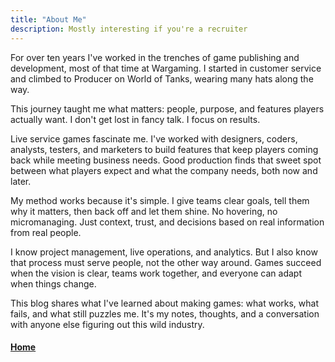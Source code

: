 ```yaml
---
title: "About Me"
description: Mostly interesting if you're a recruiter
---
```


For over ten years I've worked in the trenches of game publishing and development, most of that time at Wargaming. I started in customer service and climbed to Producer on World of Tanks, wearing many hats along the way.

This journey taught me what matters: people, purpose, and features players actually want. I don't get lost in fancy talk. I focus on results.

Live service games fascinate me. I've worked with designers, coders, analysts, testers, and marketers to build features that keep players coming back while meeting business needs. Good production finds that sweet spot between what players expect and what the company needs, both now and later.

My method works because it's simple. I give teams clear goals, tell them why it matters, then back off and let them shine. No hovering, no micromanaging. Just context, trust, and decisions based on real information from real people.

I know project management, live operations, and analytics. But I also know that process must serve people, not the other way around. Games succeed when the vision is clear, teams work together, and everyone can adapt when things change.

This blog shares what I've learned about making games: what works, what fails, and what still puzzles me. It's my notes, thoughts, and a conversation with anyone else figuring out this wild industry.

#### [Home](./README.md) 
